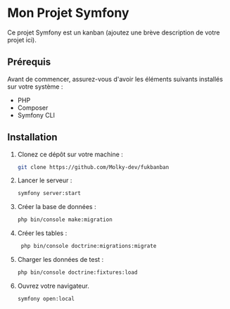 # Mon Projet Symfony

Ce projet Symfony est un kanban (ajoutez une brève description de votre projet ici).

## Prérequis

Avant de commencer, assurez-vous d'avoir les éléments suivants installés sur votre système :

- PHP
- Composer
- Symfony CLI

## Installation

1. Clonez ce dépôt sur votre machine :

   ```bash
   git clone https://github.com/Molky-dev/fukbanban
   ```

2. Lancer le serveur :

   ```bash
   symfony server:start
   ```
   
3. Créer la base de données :

   ```bash
   php bin/console make:migration 
    ```
   
4. Créer les tables :

    ```bash
     php bin/console doctrine:migrations:migrate
     ```
   
5. Charger les données de test :

    ```bash
    php bin/console doctrine:fixtures:load
   ```
   
6. Ouvrez votre navigateur.

    ```bash
    symfony open:local
    ```

